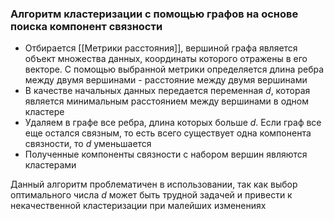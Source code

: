 ### **Алгоритм кластеризации с помощью графов на основе поиска компонент связности**
- Отбирается [[Метрики расстояния]], вершиной графа является объект множества данных, координаты которого отражены в его векторе. С помощью выбранной метрики определяется длина ребра между двумя вершинами - расстояние между двумя вершинами
- В качестве начальных данных передается переменная $d$, которая является минимальным расстоянием между вершинами в одном кластере
- Удаляем в графе все ребра, длина которых больше $d$. Если граф все еще остался связным, то есть всего существует одна компонента связности, то $d$ уменьшается
- Полученные компоненты связности с набором вершин являются кластерами

Данный алгоритм проблематичен в использовании, так как выбор оптимального числа $d$ может быть трудной задачей и привести к некачественной кластеризации при малейших изменениях